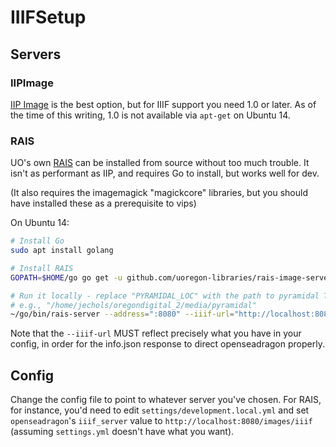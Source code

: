 IIIFSetup
=====

Servers
-----

### IIPImage

[IIP Image](http://iipimage.sourceforge.net/documentation/server/) is the best
option, but for IIIF support you need 1.0 or later.  As of the time of this
writing, 1.0 is not available via `apt-get` on Ubuntu 14.

### RAIS

UO's own [RAIS](https://github.com/uoregon-libraries/rais-image-server) can be
installed from source without too much trouble.  It isn't as performant as IIP,
and requires Go to install, but works well for dev.

(It also requires the imagemagick "magickcore" libraries, but you should have
installed these as a prerequisite to vips)

On Ubuntu 14:

```bash
# Install Go
sudo apt install golang

# Install RAIS
GOPATH=$HOME/go go get -u github.com/uoregon-libraries/rais-image-server/cmd/rais-server

# Run it locally - replace "PYRAMIDAL_LOC" with the path to pyramidal TIFFs;
# e.g., "/home/jechols/oregondigital_2/media/pyramidal"
~/go/bin/rais-server --address=":8080" --iiif-url="http://localhost:8080/images/iiif" --tile-path="PYRAMIDAL_LOC"
```

Note that the `--iiif-url` MUST reflect precisely what you have in your config,
in order for the info.json response to direct openseadragon properly.

Config
-----

Change the config file to point to whatever server you've chosen.  For RAIS,
for instance, you'd need to edit `settings/development.local.yml` and set
`openseadragon`'s `iiif_server` value to `http://localhost:8080/images/iiif`
(assuming `settings.yml` doesn't have what you want).
